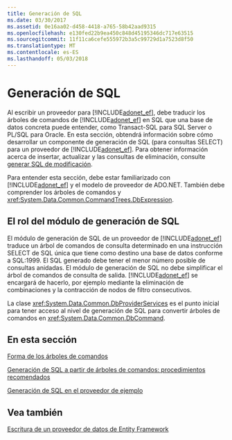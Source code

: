```yaml
---
title: Generación de SQL
ms.date: 03/30/2017
ms.assetid: 0e16aa02-d458-4418-a765-58b42aad9315
ms.openlocfilehash: e130fed22b9ea450c848d45195346dc717e63515
ms.sourcegitcommit: 11f11ca6cefe555972b3a5c99729d1a7523d8f50
ms.translationtype: MT
ms.contentlocale: es-ES
ms.lasthandoff: 05/03/2018
---
```

# <a name="sql-generation"></a>Generación de SQL
Al escribir un proveedor para [!INCLUDE[adonet_ef](../../../../../includes/adonet-ef-md.md)], debe traducir los árboles de comandos de [!INCLUDE[adonet_ef](../../../../../includes/adonet-ef-md.md)] en SQL que una base de datos concreta puede entender, como Transact-SQL para SQL Server o PL/SQL para Oracle. En esta sección, obtendrá información sobre cómo desarrollar un componente de generación de SQL (para consultas SELECT) para un proveedor de [!INCLUDE[adonet_ef](../../../../../includes/adonet-ef-md.md)]. Para obtener información acerca de insertar, actualizar y las consultas de eliminación, consulte [generar SQL de modificación](../../../../../docs/framework/data/adonet/ef/modification-sql-generation.md).  
  
 Para entender esta sección, debe estar familiarizado con [!INCLUDE[adonet_ef](../../../../../includes/adonet-ef-md.md)] y el modelo de proveedor de ADO.NET. También debe comprender los árboles de comandos y <xref:System.Data.Common.CommandTrees.DbExpression>.  
  
## <a name="the-role-of-the-sql-generation-module"></a>El rol del módulo de generación de SQL  
 El módulo de generación de SQL de un proveedor de [!INCLUDE[adonet_ef](../../../../../includes/adonet-ef-md.md)] traduce un árbol de comandos de consulta determinado en una instrucción SELECT de SQL única que tiene como destino una base de datos conforme a SQL:1999. El SQL generado debe tener el menor número posible de consultas anidadas. El módulo de generación de SQL no debe simplificar el árbol de comandos de consulta de salida. [!INCLUDE[adonet_ef](../../../../../includes/adonet-ef-md.md)] se encargará de hacerlo, por ejemplo mediante la eliminación de combinaciones y la contracción de nodos de filtro consecutivos.  
  
 La clase <xref:System.Data.Common.DbProviderServices> es el punto inicial para tener acceso al nivel de generación de SQL para convertir árboles de comandos en <xref:System.Data.Common.DbCommand>.  
  
## <a name="in-this-section"></a>En esta sección  
 [Forma de los árboles de comandos](../../../../../docs/framework/data/adonet/ef/the-shape-of-the-command-trees.md)  
  
 [Generación de SQL a partir de árboles de comandos: procedimientos recomendados](../../../../../docs/framework/data/adonet/ef/generating-sql-from-command-trees-best-practices.md)  
  
 [Generación de SQL en el proveedor de ejemplo](../../../../../docs/framework/data/adonet/ef/sql-generation-in-the-sample-provider.md)  
  
## <a name="see-also"></a>Vea también  
 [Escritura de un proveedor de datos de Entity Framework](../../../../../docs/framework/data/adonet/ef/writing-an-ef-data-provider.md)
